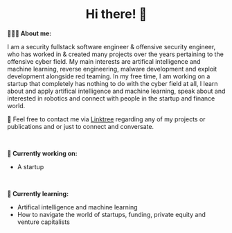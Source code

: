<h1 align="center">Hi there! 👋</h1>

**👨🏻‍💻 About me:**

I am a security fullstack software engineer & offensive security engineer, who has worked in & created many projects over the years pertaining to the offensive cyber field. My main interests are artifical intelligence and machine learning, reverse engineering, malware development and exploit development alongside red teaming. In my free time, I am working on a startup that completely has nothing to do with the cyber field at all, I learn about and apply artifical intelligence and machine learning, speak about and interested in robotics and connect with people in the startup and finance world.

📧 Feel free to contact me via [Linktree](https://linktr.ee/syncwithali) regarding any of my projects or publications and or just to connect and conversate.

<br />

**💭 Currently working on:**

- A startup

<br />

**📙 Currently learning:**

- Artifical intelligence and machine learning
- How to navigate the world of startups, funding, private equity and venture capitalists 
